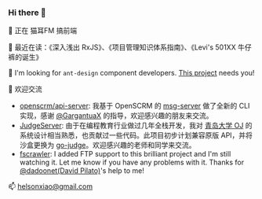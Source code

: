 ### Hi there 👋

<!--
**helsonxiao/helsonxiao** is a ✨ _special_ ✨ repository because its `README.md` (this file) appears on your GitHub profile.

Here are some ideas to get you started:

- 🔭 I’m currently working on ...
- 🌱 I’m currently learning ...
- 👯 I’m looking to collaborate on ...
- 🤔 I’m looking for help with ...
- 💬 Ask me about ...
- 📫 How to reach me: ...
- 😄 Pronouns: ...
- ⚡ Fun fact: ...
-->

🔭 正在 猫耳FM 搞前端

🌱 最近在读：《深入浅出 RxJS》、《项目管理知识体系指南》、《Levi's 501XX 牛仔裤的诞生》

👯 I'm looking for `ant-design` component developers. [This project](https://github.com/boyuai/antd-country-phone-input) needs you!

🧐 欢迎交流
  - [openscrm/api-server](https://github.com/openscrm/api-server): 我基于 OpenSCRM 的 [msg-server](https://github.com/openscrm/msg-server) 做了全新的 CLI 实现，感谢 [@GargantuaX](https://github.com/GargantuaX) 的指导，欢迎感兴趣的朋友来交流。
  - [JudgeServer](https://github.com/helsonxiao/JudgeServer): 由于在编程教育行业做过几年全栈开发，我对 [青岛大学 OJ](https://github.com/QingdaoU/OnlineJudge) 的系统设计相当熟悉，也贡献过一些代码。此项目初步计划兼容原版 API，并将沙盒更换为 [go-judge](https://github.com/criyle/go-judge)。欢迎感兴趣的老师和同学来交流。
  - [fscrawler](https://github.com/dadoonet/fscrawler): I added FTP support to this brilliant project and I'm still watching it. Let me know if you have any problems with it. Thanks for [@dadoonet(David Pilato)](http://github.com/dadoonet)'s help to me!

📫 helsonxiao@gmail.com
